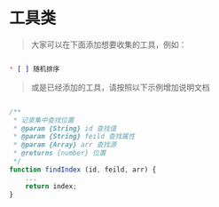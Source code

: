 # 工具类

> 大家可以在下面添加想要收集的工具，例如：

```markdown

* [ ] 随机排序

```


> 或是已经添加的工具，请按照以下示例增加说明文档

```js

/**
 * 记录集中查找位置
 * @param {String} id 查找值
 * @param {String} feild 查找属性
 * @param {Array} arr 查找源
 * @returns {number} 位置
 */
function findIndex (id, feild, arr) {
    ...
    return index;
}


```
